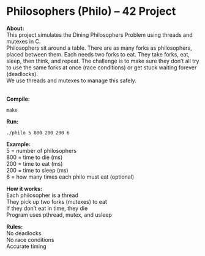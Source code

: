 # Philosophers (Philo) – 42 Project
**About:**<br />
This project simulates the Dining Philosophers Problem using threads and mutexes in C.<br />
Philosophers sit around a table. There are as many forks as philosophers, placed between them. Each needs two forks to eat. They take forks, eat, sleep, then think, and repeat. The challenge is to make sure they don’t all try to use the same forks at once (race conditions) or get stuck waiting forever (deadlocks).<br />
We use threads and mutexes to manage this safely.
<br/><br/>

**Compile:**

    make

**Run:**

    ./philo 5 800 200 200 6

**Example:**<br />
    5 = number of philosophers<br />
    800 = time to die (ms)<br />
    200 = time to eat (ms)<br />
    200 = time to sleep (ms)<br />
    6 = how many times each philo must eat (optional)

**How it works:**<br />
    Each philosopher is a thread<br />
    They pick up two forks (mutexes) to eat<br />
    If they don’t eat in time, they die<br />
    Program uses pthread, mutex, and usleep<br />

**Rules:**<br />
    No deadlocks<br />
    No race conditions<br />
    Accurate timing<br />
